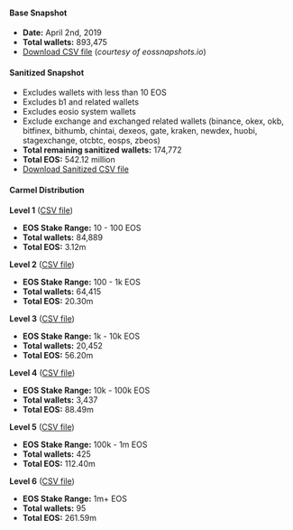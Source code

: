 #### Base Snapshot
* **Date:** April 2nd, 2019
* **Total wallets:** 893,475
* [Download CSV file](https://www.eossnapshots.io/data/2019-04/20190402_account_snapshot.csv) (*courtesy of eossnapshots.io*)

#### Sanitized Snapshot
* Excludes wallets with less than 10 EOS
* Excludes b1 and related wallets
* Excludes eosio system wallets
* Exclude exchange and exchanged related wallets (binance, okex, okb, bitfinex, bithumb, chintai, dexeos, gate, kraken, newdex, huobi, stagexchange, otcbtc, eosps, zbeos)
* **Total remaining sanitized wallets:** 174,772
* **Total EOS:** 542.12 million
* [Download Sanitized CSV file](http://files.carmel.io/snapshots/eos_snapshot_20190402.sorted.csv)

#### Carmel Distribution

**Level 1** ([CSV file](http://files.carmel.io/snapshots/eos_snapshot_20190402_level1.sorted.csv))

* **EOS Stake Range:** 10 - 100 EOS
* **Total wallets:** 84,889
* **Total EOS:** 3.12m

**Level 2** ([CSV file](http://files.carmel.io/snapshots/eos_snapshot_20190402_level2.sorted.csv))

* **EOS Stake Range:** 100 - 1k EOS
* **Total wallets:** 64,415
* **Total EOS:** 20.30m

**Level 3** ([CSV file](http://files.carmel.io/snapshots/eos_snapshot_20190402_level3.sorted.csv))

* **EOS Stake Range:** 1k - 10k EOS
* **Total wallets:** 20,452
* **Total EOS:** 56.20m

**Level 4** ([CSV file](http://files.carmel.io/snapshots/eos_snapshot_20190402_level4.sorted.csv))

* **EOS Stake Range:** 10k - 100k EOS
* **Total wallets:** 3,437
* **Total EOS:** 88.49m

**Level 5** ([CSV file](http://files.carmel.io/snapshots/eos_snapshot_20190402_level5.sorted.csv))

* **EOS Stake Range:** 100k - 1m EOS
* **Total wallets:** 425
* **Total EOS:** 112.40m

**Level 6** ([CSV file](http://files.carmel.io/snapshots/eos_snapshot_20190402_level6.sorted.csv))

* **EOS Stake Range:** 1m+ EOS
* **Total wallets:** 95
* **Total EOS:** 261.59m
